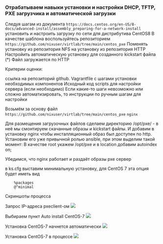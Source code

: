 ### Отрабатываем навыки установки и настройки DHCP, TFTP, PXE загрузчика и автоматической загрузки

Следуя шагам из документа `https://docs.centos.org/en-US/8-docs/advanced-install/assembly_preparing-for-a-network-install` установить и настроить загрузку по сети для дистрибутива CentOS8 
В качестве шаблона воспользуйтесь репозиторием `https://github.com/nixuser/virtlab/tree/main/centos_pxe`
Поменять установку из репозитория NFS на установку из репозитория HTTP
Настройить автоматическую установку для созданного kickstart файла (*) Файл загружается по HTTP


Критерии оценки:

ссылка на репозиторий github.
Vagrantfile с шагами установки необходимых компонентов
Исходный код scripts для настройки сервера (если необходимо)
Если какие-то шаги невозможно или сложно автоматизировать, то инструкции по ручным шагам для настройки

Возьмём за основу файл ` https://github.com/nixuser/virtlab/tree/main/centos_pxe `
`nginx`

Для размещения загрузочных файлов сделаем директорию /opt/pxe/ - в неё мы смонтируем скачанные образы и kickstart файлы. И добавим в установку  nginx чтобы инсталляционный образ был доступен по http. Установим его уже привычной ролью ansible, при этом выделим такой момент: В качестве root укажем /opt/pxe и в location добавим autoindex on;

Убедимся, что nginx работает и раздаёт образы
pxe сервер

в ks.cfg выставим минимальную установку, для CentOS 7 эта опция будет иметь вид
```
    %packages
    @^minimal
```
Скриншоты процесса

Запрос IP-адреса pxeclient-ом
![](https://github.com/ychahovets/otus-hw/blob/main/hw18/001.png)

Выбираем пункт Auto install CentOS-7
![](https://github.com/ychahovets/otus-hw/blob/main/hw18/002.png)

Установка CentOS-7 начнется автоматически
![](https://github.com/ychahovets/otus-hw/blob/main/hw18/003.png)

Установка CentOS-7 в процессе
![](https://github.com/ychahovets/otus-hw/blob/main/hw18/004.png)